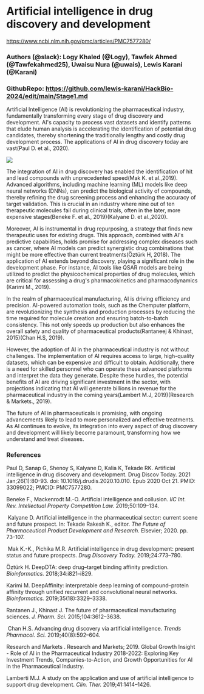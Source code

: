 <!--StartFragment-->


# Artificial intelligence in drug discovery and development

<https://www.ncbi.nlm.nih.gov/pmc/articles/PMC7577280/>

### **Authors** (@slack): Logy Khaled (@Logy), Tawfek Ahmed (@Tawfekahmed25), Uwaisu Nura (@uwais), Lewis Karani (@Karani)

### **GithubRepo**: https://github.com/lewis-karani/HackBio-2024/edit/main/Stage1.md 

Artificial Intelligence (AI) is revolutionizing the pharmaceutical industry, fundamentally transforming every stage of drug discovery and development. AI's capacity to process vast datasets and identify patterns that elude human analysis is accelerating the identification of potential drug candidates, thereby shortening the traditionally lengthy and costly drug development process. The applications of AI in drug discovery today are vast(Paul D. et al., 2020).

![](https://lh7-rt.googleusercontent.com/docsz/AD_4nXd3qsWoF7ysE2LASu2vTEGz7C7jYfdMicjgne0lCtPVCZA5E3QX-Zr-TKovDy14zgkmaHqTcT6cY3-tlSHsa_tcacB6zXa4lAxfoQGoYQHZGIqDfiE2smC5n7EVrBP_1OU0FX-WrISH_GRLmC2QxgHMxUVt?key=YqWJ1WDBoJU3_xK7FD2H9Q)

The integration of AI in drug discovery has enabled the identification of hit and lead compounds with unprecedented speed(Mak K. et al.,2019). Advanced algorithms, including machine learning (ML) models like deep neural networks (DNNs), can predict the biological activity of compounds, thereby refining the drug screening process and enhancing the accuracy of target validation. This is crucial in an industry where nine out of ten therapeutic molecules fail during clinical trials, often in the later, more expensive stages​(Beneke F. et al., 2019)​(Kalyane D. et al.,2020).

Moreover, AI is instrumental in drug repurposing, a strategy that finds new therapeutic uses for existing drugs. This approach, combined with AI's predictive capabilities, holds promise for addressing complex diseases such as cancer, where AI models can predict synergistic drug combinations that might be more effective than current treatments​(Öztürk H, 2018). The application of AI extends beyond discovery, playing a significant role in the development phase. For instance, AI tools like QSAR models are being utilized to predict the physicochemical properties of drug molecules, which are critical for assessing a drug's pharmacokinetics and pharmacodynamics​(Karimi M., 2019).

In the realm of pharmaceutical manufacturing, AI is driving efficiency and precision. AI-powered automation tools, such as the Chemputer platform, are revolutionizing the synthesis and production processes by reducing the time required for molecule creation and ensuring batch-to-batch consistency. This not only speeds up production but also enhances the overall safety and quality of pharmaceutical products​(Rantaneej & Khinast, 2015)​(Chan H.S, 2019).

However, the adoption of AI in the pharmaceutical industry is not without challenges. The implementation of AI requires access to large, high-quality datasets, which can be expensive and difficult to obtain. Additionally, there is a need for skilled personnel who can operate these advanced platforms and interpret the data they generate. Despite these hurdles, the potential benefits of AI are driving significant investment in the sector, with projections indicating that AI will generate billions in revenue for the pharmaceutical industry in the coming years​(Lambert M.J, 2019)​(Research & Markets., 2019).

The future of AI in pharmaceuticals is promising, with ongoing advancements likely to lead to more personalized and effective treatments. As AI continues to evolve, its integration into every aspect of drug discovery and development will likely become paramount, transforming how we understand and treat diseases.

### **References**

Paul D, Sanap G, Shenoy S, Kalyane D, Kalia K, Tekade RK. Artificial intelligence in drug discovery and development. Drug Discov Today. 2021 Jan;26(1):80-93. doi: 10.1016/j.drudis.2020.10.010. Epub 2020 Oct 21. PMID: 33099022; PMCID: PMC7577280.

Beneke F., Mackenrodt M.-O. Artificial intelligence and collusion. _IIC Int. Rev. Intellectual Property Competition Law\._ 2019;50:109–134.

 Kalyane D. Artificial intelligence in the pharmaceutical sector: current scene and future prospect. In: Tekade Rakesh K., editor. _The Future of Pharmaceutical Product Development and Research._ Elsevier; 2020. pp. 73–107.

 Mak K.-K., Pichika M.R. Artificial intelligence in drug development: present status and future prospects. _Drug Discovery Today._ 2019;24:773–780.

Öztürk H. DeepDTA: deep drug–target binding affinity prediction. _Bioinformatics._ 2018;34:i821–i829.

Karimi M. DeepAffinity: interpretable deep learning of compound–protein affinity through unified recurrent and convolutional neural networks. _Bioinformatics._ 2019;35(18):3329–3338. 

Rantanen J., Khinast J. The future of pharmaceutical manufacturing sciences. _J. Pharm. Sci._ 2015;104:3612–3638.

 Chan H.S. Advancing drug discovery via artificial intelligence. _Trends Pharmacol. Sci._ 2019;40(8):592–604.

Research and Markets . Research and Markets; 2019. Global Growth Insight - Role of AI in the Pharmaceutical Industry 2018-2022: Exploring Key Investment Trends, Companies-to-Action, and Growth Opportunities for AI in the Pharmaceutical Industry.

Lamberti M.J. A study on the application and use of artificial intelligence to support drug development. _Clin. Ther._ 2019;41:1414–1426.


<!--EndFragment-->
